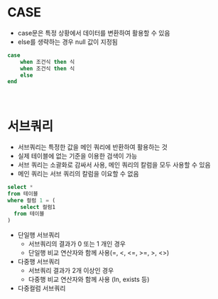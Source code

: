 # CASE

- case문은 특정 상황에서 데이터를 변환하여 활용할 수 있음
- else를 생략하는 경우 null 값이 지정됨 

```sql
case 
	when 조건식 then 식
	when 조건식 then 식
	else
end 
```

<br>

# 서브쿼리

- 서브쿼리는 특정한 값을 메인 쿼리에 반환하여 활용하는 것
- 실제 테이블에 없는 기준을 이용한 검색이 가능
- 서브 쿼리는 소괄화로 감싸서 사용, 메인 쿼리의 칼럼을 모두 사용할 수 있음
- 메인 쿼리는 서브 쿼리의 칼럼을 이요할 수 없음 

```sql
select * 
from 테이블
where 컬럼 1 = (
	select 컬럼1
  from 테이블
)
```

- 단일행 서브쿼리
  - 서브쿼리의 결과가 0 또는 1 개인 경우 
  - 단일행 비교 연산자와 함께 사용(=, <, <=, >=, >, <>)
- 다중행 서브쿼리
  - 서브쿼리 결과가 2개 이상인 경우
  - 다중행 비교 연산자와 함께 사용 (In, exists 등)
- 다중컬럼 서브쿼리 